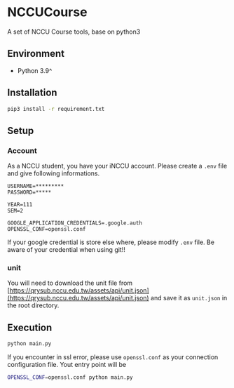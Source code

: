 # NCCUCourse

A set of NCCU Course tools, base on python3

## Environment

- Python 3.9^

## Installation

```sh
pip3 install -r requirement.txt
```

## Setup

### Account

As a NCCU student, you have your iNCCU account. Please create a `.env` file and give following informations.

```env
USERNAME=*********
PASSWORD=*****

YEAR=111
SEM=2

GOOGLE_APPLICATION_CREDENTIALS=.google.auth
OPENSSL_CONF=openssl.conf
```

If your google credential is store else where, please modify `.env` file.
Be aware of your credential when using git!!

### unit

You will need to download the unit file from [https://qrysub.nccu.edu.tw/assets/api/unit.json](https://qrysub.nccu.edu.tw/assets/api/unit.json) and save it as `unit.json` in the root directory.

## Execution

```sh
python main.py
```

If you encounter in ssl error, please use `openssl.conf` as your connection configuration file.
Yout entry point will be

```sh
OPENSSL_CONF=openssl.conf python main.py
```
